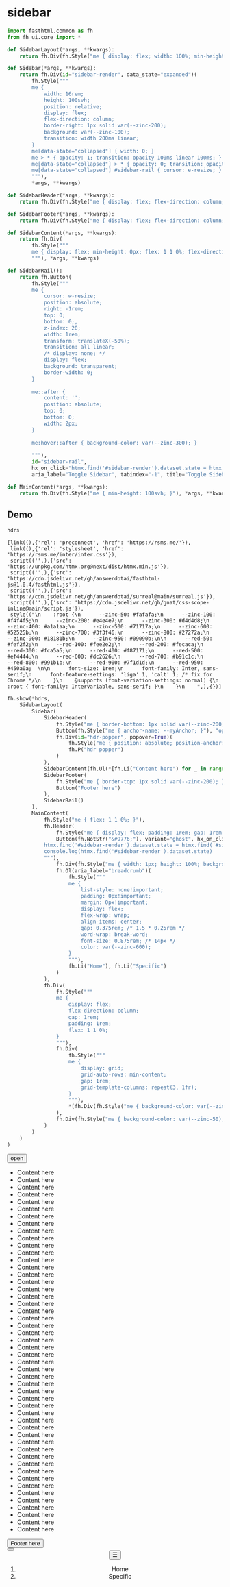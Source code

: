 # sidebar


<!-- WARNING: THIS FILE WAS AUTOGENERATED! DO NOT EDIT! -->

``` python
import fasthtml.common as fh
from fh_ui.core import *
```

``` python
def SidebarLayout(*args, **kwargs):
    return fh.Div(fh.Style("me { display: flex; width: 100%; min-height: 100svh; }"), *args, **kwargs)
```

``` python
def Sidebar(*args, **kwargs):
    return fh.Div(id="sidebar-render", data_state="expanded")(
        fh.Style("""
        me { 
            width: 16rem; 
            height: 100svh; 
            position: relative; 
            display: flex; 
            flex-direction: column; 
            border-right: 1px solid var(--zinc-200); 
            background: var(--zinc-100); 
            transition: width 200ms linear;
        }
        me[data-state="collapsed"] { width: 0; }
        me > * { opacity: 1; transition: opacity 100ms linear 100ms; }
        me[data-state="collapsed"] > * { opacity: 0; transition: opacity 100ms linear; }
        me[data-state="collapsed"] #sidebar-rail { cursor: e-resize; }
        """),
        *args, **kwargs)
```

``` python
def SidebarHeader(*args, **kwargs):
    return fh.Div(fh.Style("me { display: flex; flex-direction: column; gap: 0.5rem; padding: 0.5rem }"), *args, **kwargs)
```

``` python
def SidebarFooter(*args, **kwargs):
    return fh.Div(fh.Style("me { display: flex; flex-direction: column; gap: 0.5rem; padding: 0.5rem }"), *args, **kwargs)
```

``` python
def SidebarContent(*args, **kwargs):
    return fh.Div(
        fh.Style("""
        me { display: flex; min-height: 0px; flex: 1 1 0%; flex-direction: column; gap: 0.5rem; overflow: auto; }
        """), *args, **kwargs)
```

``` python
def SidebarRail():
    return fh.Button(
        fh.Style("""
        me {
            cursor: w-resize;
            position: absolute;
            right: -1rem;
            top: 0;
            bottom: 0;,
            z-index: 20;
            width: 1rem;
            transform: translateX(-50%);
            transition: all linear;
            /* display: none; */
            display: flex;
            background: transparent;
            border-width: 0;
        }
        
        me::after {
            content: '';
            position: absolute;
            top: 0;
            bottom: 0;
            width: 2px;
        }
        
        me:hover::after { background-color: var(--zinc-300); }
    
        """), 
        id="sidebar-rail",
        hx_on_click="htmx.find('#sidebar-render').dataset.state = htmx.find('#sidebar-render').dataset.state === 'collapsed' ? 'expanded' : 'collapsed'",
        aria_label="Toggle Sidebar", tabindex="-1", title="Toggle Sidebar")
```

``` python
def MainContent(*args, **kwargs):
    return fh.Div(fh.Style("me { min-height: 100svh; }"), *args, **kwargs)
```

## Demo

``` python
hdrs
```

    [link((),{'rel': 'preconnect', 'href': 'https://rsms.me/'}),
     link((),{'rel': 'stylesheet', 'href': 'https://rsms.me/inter/inter.css'}),
     script(('',),{'src': 'https://unpkg.com/htmx.org@next/dist/htmx.min.js'}),
     script(('',),{'src': 'https://cdn.jsdelivr.net/gh/answerdotai/fasthtml-js@1.0.4/fasthtml.js'}),
     script(('',),{'src': 'https://cdn.jsdelivr.net/gh/answerdotai/surreal@main/surreal.js'}),
     script(('',),{'src': 'https://cdn.jsdelivr.net/gh/gnat/css-scope-inline@main/script.js'}),
     style(("\n    :root {\n      --zinc-50: #fafafa;\n      --zinc-100: #f4f4f5;\n      --zinc-200: #e4e4e7;\n      --zinc-300: #d4d4d8;\n      --zinc-400: #a1a1aa;\n      --zinc-500: #71717a;\n      --zinc-600: #52525b;\n      --zinc-700: #3f3f46;\n      --zinc-800: #27272a;\n      --zinc-900: #18181b;\n      --zinc-950: #09090b;\n\n      --red-50: #fef2f2;\n      --red-100: #fee2e2;\n      --red-200: #fecaca;\n      --red-300: #fca5a5;\n      --red-400: #f87171;\n      --red-500: #ef4444;\n      --red-600: #dc2626;\n      --red-700: #b91c1c;\n      --red-800: #991b1b;\n      --red-900: #7f1d1d;\n      --red-950: #450a0a;  \n\n      font-size: 1rem;\n      font-family: Inter, sans-serif;\n      font-feature-settings: 'liga' 1, 'calt' 1; /* fix for Chrome */\n    }\n    @supports (font-variation-settings: normal) {\n        :root { font-family: InterVariable, sans-serif; }\n    }\n    ",),{})]

``` python
fh.show(*hdrs,
    SidebarLayout(
        Sidebar(
            SidebarHeader(
                fh.Style("me { border-bottom: 1px solid var(--zinc-200); }"),
                Button(fh.Style("me { anchor-name: --myAnchor; }"), "open", popover_anchor=True, popovertarget="hdr-popper", variant="outline"),
                fh.Div(id="hdr-popper", popover=True)(
                    fh.Style("me { position: absolute; position-anchor: --myAnchor; top: anchor(bottom); left: anchor(right); }"),
                    fh.P("hdr popper")
                )
            ),
            SidebarContent(fh.Ul(*[fh.Li("Content here") for _ in range(0,50)])),
            SidebarFooter(
                fh.Style("me { border-top: 1px solid var(--zinc-200); }"),
                Button("Footer here")
            ),
            SidebarRail()
        ),
        MainContent(
            fh.Style("me { flex: 1 1 0%; }"),
            fh.Header(
                fh.Style("me { display: flex; padding: 1rem; gap: 1rem; border-bottom: 1px solid var(--zinc-200); }"),
                Button(fh.NotStr("&#9776;"), variant="ghost", hx_on_click="""
            htmx.find('#sidebar-render').dataset.state = htmx.find('#sidebar-render').dataset.state === 'collapsed' ? 'expanded' : 'collapsed'
            console.log(htmx.find('#sidebar-render').dataset.state)
            """),
                fh.Div(fh.Style("me { width: 1px; height: 100%; background: var(--zinc-300); }")),
                fh.Ol(aria_label="breadcrumb")(
                    fh.Style("""
                    me {
                        list-style: none!important;
                        padding: 0px!important;
                        margin: 0px!important;
                        display: flex;
                        flex-wrap: wrap;
                        align-items: center;
                        gap: 0.375rem; /* 1.5 * 0.25rem */
                        word-wrap: break-word;
                        font-size: 0.875rem; /* 14px */
                        color: var(--zinc-600);
                    }
                    """),
                    fh.Li("Home"), fh.Li("Specific")
                )
            ),
            fh.Div(
                fh.Style("""
                me {
                    display: flex;
                    flex-direction: column;
                    gap: 1rem;
                    padding: 1rem;
                    flex: 1 1 0%;
                }
                """),
                fh.Div(
                    fh.Style("""
                    me {
                        display: grid;
                        grid-auto-rows: min-content;
                        gap: 1rem;
                        grid-template-columns: repeat(3, 1fr);
                    }
                    """),
                    *[fh.Div(fh.Style("me { background-color: var(--zinc-50); width: 100%; min-height: 10rem; border-radius: 0.75rem; }"))] * 3
                ),
                fh.Div(fh.Style("me { background-color: var(--zinc-50); width: 100%; min-height: 20rem; border-radius: 0.75rem; }"))
            )
        )
    )
)
```

<link rel="preconnect" href="https://rsms.me/">
<link rel="stylesheet" href="https://rsms.me/inter/inter.css">
<script src="https://unpkg.com/htmx.org@next/dist/htmx.min.js"></script><script src="https://cdn.jsdelivr.net/gh/answerdotai/fasthtml-js@1.0.4/fasthtml.js"></script><script src="https://cdn.jsdelivr.net/gh/answerdotai/surreal@main/surreal.js"></script><script src="https://cdn.jsdelivr.net/gh/gnat/css-scope-inline@main/script.js"></script><style>
    :root {
      --zinc-50: #fafafa;
      --zinc-100: #f4f4f5;
      --zinc-200: #e4e4e7;
      --zinc-300: #d4d4d8;
      --zinc-400: #a1a1aa;
      --zinc-500: #71717a;
      --zinc-600: #52525b;
      --zinc-700: #3f3f46;
      --zinc-800: #27272a;
      --zinc-900: #18181b;
      --zinc-950: #09090b;
&#10;      --red-50: #fef2f2;
      --red-100: #fee2e2;
      --red-200: #fecaca;
      --red-300: #fca5a5;
      --red-400: #f87171;
      --red-500: #ef4444;
      --red-600: #dc2626;
      --red-700: #b91c1c;
      --red-800: #991b1b;
      --red-900: #7f1d1d;
      --red-950: #450a0a;  
&#10;      font-size: 1rem;
      font-family: Inter, sans-serif;
      font-feature-settings: 'liga' 1, 'calt' 1; /* fix for Chrome */
    }
    @supports (font-variation-settings: normal) {
        :root { font-family: InterVariable, sans-serif; }
    }
    </style>
<div>
  <style>me { display: flex; width: 100%; min-height: 100svh; }</style>
  <div data-state="expanded" id="sidebar-render">
    <style>
        me { 
            width: 16rem; 
            height: 100svh; 
            position: relative; 
            display: flex; 
            flex-direction: column; 
            border-right: 1px solid var(--zinc-200); 
            background: var(--zinc-100); 
            transition: width 200ms linear;
        }
        me[data-state="collapsed"] { width: 0; }
        me > * { opacity: 1; transition: opacity 100ms linear 100ms; }
        me[data-state="collapsed"] > * { opacity: 0; transition: opacity 100ms linear; }
        me[data-state="collapsed"] #sidebar-rail { cursor: e-resize; }
        </style>
    <div>
      <style>me { display: flex; flex-direction: column; gap: 0.5rem; padding: 0.5rem }</style>
      <style>me { border-bottom: 1px solid var(--zinc-200); }</style>
<button popover-anchor popovertarget="hdr-popper">        <style>
    me {
        position: relative;
        display: inline-flex;
        align-items: center;
        justify-content: center;
        font-weight: 500;
        gap: 0.5rem;
        white-space: nowrap;
        height: 2.5rem;
        font-size: 0.875rem;
        line-height: 1.25rem;
        border-radius: 0.5rem;
        padding-left: 1rem;
        padding-right: 1rem;
        box-shadow: 0 1px 2px rgba(0, 0, 0, 0.05);
        cursor: pointer;
        border-style: solid;
        border-width: 0px;
        background-color: transparent;
    }
    me { background-color: white; color: var(--zinc-700); border-width: 1px; border-color: var(--zinc-200); }me:hover { background-color: var(--zinc-50); }</style>
        <style>me { anchor-name: --myAnchor; }</style>
open</button>      <div popover id="hdr-popper">
        <style>me { position: absolute; position-anchor: --myAnchor; top: anchor(bottom); left: anchor(right); }</style>
        <p>hdr popper</p>
      </div>
    </div>
    <div>
      <style>
        me { display: flex; min-height: 0px; flex: 1 1 0%; flex-direction: column; gap: 0.5rem; overflow: auto; }
        </style>
      <ul>
        <li>Content here</li>
        <li>Content here</li>
        <li>Content here</li>
        <li>Content here</li>
        <li>Content here</li>
        <li>Content here</li>
        <li>Content here</li>
        <li>Content here</li>
        <li>Content here</li>
        <li>Content here</li>
        <li>Content here</li>
        <li>Content here</li>
        <li>Content here</li>
        <li>Content here</li>
        <li>Content here</li>
        <li>Content here</li>
        <li>Content here</li>
        <li>Content here</li>
        <li>Content here</li>
        <li>Content here</li>
        <li>Content here</li>
        <li>Content here</li>
        <li>Content here</li>
        <li>Content here</li>
        <li>Content here</li>
        <li>Content here</li>
        <li>Content here</li>
        <li>Content here</li>
        <li>Content here</li>
        <li>Content here</li>
        <li>Content here</li>
        <li>Content here</li>
        <li>Content here</li>
        <li>Content here</li>
        <li>Content here</li>
        <li>Content here</li>
        <li>Content here</li>
        <li>Content here</li>
        <li>Content here</li>
        <li>Content here</li>
        <li>Content here</li>
        <li>Content here</li>
        <li>Content here</li>
        <li>Content here</li>
        <li>Content here</li>
        <li>Content here</li>
        <li>Content here</li>
        <li>Content here</li>
        <li>Content here</li>
        <li>Content here</li>
      </ul>
    </div>
    <div>
      <style>me { display: flex; flex-direction: column; gap: 0.5rem; padding: 0.5rem }</style>
      <style>me { border-top: 1px solid var(--zinc-200); }</style>
<button>        <style>
    me {
        position: relative;
        display: inline-flex;
        align-items: center;
        justify-content: center;
        font-weight: 500;
        gap: 0.5rem;
        white-space: nowrap;
        height: 2.5rem;
        font-size: 0.875rem;
        line-height: 1.25rem;
        border-radius: 0.5rem;
        padding-left: 1rem;
        padding-right: 1rem;
        box-shadow: 0 1px 2px rgba(0, 0, 0, 0.05);
        cursor: pointer;
        border-style: solid;
        border-width: 0px;
        background-color: transparent;
    }
    me { background-color: var(--zinc-800); color: white; border-color: var(--zinc-200); }me:hover { background-color: var(--zinc-900); }</style>
Footer here</button>    </div>
<button hx-on-click="htmx.find('#sidebar-render').dataset.state = htmx.find('#sidebar-render').dataset.state === 'collapsed' ? 'expanded' : 'collapsed'" aria-label="Toggle Sidebar" tabindex="-1" id="sidebar-rail" title="Toggle Sidebar" name="sidebar-rail">      <style>
        me {
            cursor: w-resize;
            position: absolute;
            right: -1rem;
            top: 0;
            bottom: 0;,
            z-index: 20;
            width: 1rem;
            transform: translateX(-50%);
            transition: all linear;
            /* display: none; */
            display: flex;
            background: transparent;
            border-width: 0;
        }
        &#10;        me::after {
            content: '';
            position: absolute;
            top: 0;
            bottom: 0;
            width: 2px;
        }
        &#10;        me:hover::after { background-color: var(--zinc-300); }
    &#10;        </style>
</button>  </div>
  <div>
    <style>me { min-height: 100svh; }</style>
    <style>me { flex: 1 1 0%; }</style>
    <header>
      <style>me { display: flex; padding: 1rem; gap: 1rem; border-bottom: 1px solid var(--zinc-200); }</style>
<button hx-on-click="
            htmx.find('#sidebar-render').dataset.state = htmx.find('#sidebar-render').dataset.state === 'collapsed' ? 'expanded' : 'collapsed'
            console.log(htmx.find('#sidebar-render').dataset.state)
            ">        <style>
    me {
        position: relative;
        display: inline-flex;
        align-items: center;
        justify-content: center;
        font-weight: 500;
        gap: 0.5rem;
        white-space: nowrap;
        height: 2.5rem;
        font-size: 0.875rem;
        line-height: 1.25rem;
        border-radius: 0.5rem;
        padding-left: 1rem;
        padding-right: 1rem;
        box-shadow: 0 1px 2px rgba(0, 0, 0, 0.05);
        cursor: pointer;
        border-style: solid;
        border-width: 0px;
        background-color: transparent;
    }
    me { box-shadow: none; }me:hover { background-color: var(--zinc-100); }</style>
&#9776;</button>      <div>
        <style>me { width: 1px; height: 100%; background: var(--zinc-300); }</style>
      </div>
      <ol aria-label="breadcrumb">
        <style>
                    me {
                        list-style: none!important;
                        padding: 0px!important;
                        margin: 0px!important;
                        display: flex;
                        flex-wrap: wrap;
                        align-items: center;
                        gap: 0.375rem; /* 1.5 * 0.25rem */
                        word-wrap: break-word;
                        font-size: 0.875rem; /* 14px */
                        color: var(--zinc-600);
                    }
                    </style>
        <li>Home</li>
        <li>Specific</li>
      </ol>
    </header>
    <div>
      <style>
                me {
                    display: flex;
                    flex-direction: column;
                    gap: 1rem;
                    padding: 1rem;
                    flex: 1 1 0%;
                }
                </style>
      <div>
        <style>
                    me {
                        display: grid;
                        grid-auto-rows: min-content;
                        gap: 1rem;
                        grid-template-columns: repeat(3, 1fr);
                    }
                    </style>
        <div>
          <style>me { background-color: var(--zinc-50); width: 100%; min-height: 10rem; border-radius: 0.75rem; }</style>
        </div>
        <div>
          <style>me { background-color: var(--zinc-50); width: 100%; min-height: 10rem; border-radius: 0.75rem; }</style>
        </div>
        <div>
          <style>me { background-color: var(--zinc-50); width: 100%; min-height: 10rem; border-radius: 0.75rem; }</style>
        </div>
      </div>
      <div>
        <style>me { background-color: var(--zinc-50); width: 100%; min-height: 20rem; border-radius: 0.75rem; }</style>
      </div>
    </div>
  </div>
</div>
